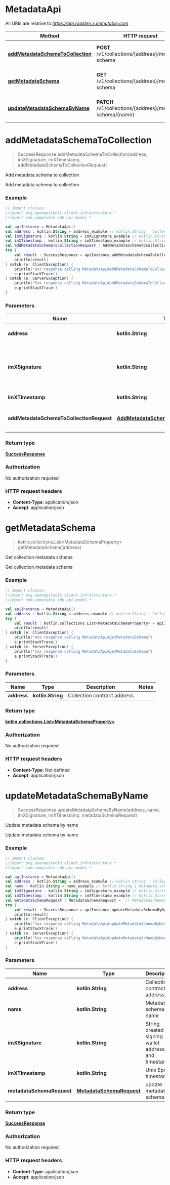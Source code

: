 # MetadataApi

All URIs are relative to *https://api.ropsten.x.immutable.com*

Method | HTTP request | Description
------------- | ------------- | -------------
[**addMetadataSchemaToCollection**](MetadataApi.md#addMetadataSchemaToCollection) | **POST** /v1/collections/{address}/metadata-schema | Add metadata schema to collection
[**getMetadataSchema**](MetadataApi.md#getMetadataSchema) | **GET** /v1/collections/{address}/metadata-schema | Get collection metadata schema
[**updateMetadataSchemaByName**](MetadataApi.md#updateMetadataSchemaByName) | **PATCH** /v1/collections/{address}/metadata-schema/{name} | Update metadata schema by name


<a name="addMetadataSchemaToCollection"></a>
# **addMetadataSchemaToCollection**
> SuccessResponse addMetadataSchemaToCollection(address, imXSignature, imXTimestamp, addMetadataSchemaToCollectionRequest)

Add metadata schema to collection

Add metadata schema to collection

### Example
```kotlin
// Import classes:
//import org.openapitools.client.infrastructure.*
//import com.immutable.sdk.api.model.*

val apiInstance = MetadataApi()
val address : kotlin.String = address_example // kotlin.String | Collection contract address
val imXSignature : kotlin.String = imXSignature_example // kotlin.String | String created by signing wallet address and timestamp
val imXTimestamp : kotlin.String = imXTimestamp_example // kotlin.String | Unix Epoc timestamp
val addMetadataSchemaToCollectionRequest : AddMetadataSchemaToCollectionRequest =  // AddMetadataSchemaToCollectionRequest | add metadata schema to a collection
try {
    val result : SuccessResponse = apiInstance.addMetadataSchemaToCollection(address, imXSignature, imXTimestamp, addMetadataSchemaToCollectionRequest)
    println(result)
} catch (e: ClientException) {
    println("4xx response calling MetadataApi#addMetadataSchemaToCollection")
    e.printStackTrace()
} catch (e: ServerException) {
    println("5xx response calling MetadataApi#addMetadataSchemaToCollection")
    e.printStackTrace()
}
```

### Parameters

Name | Type | Description  | Notes
------------- | ------------- | ------------- | -------------
 **address** | **kotlin.String**| Collection contract address |
 **imXSignature** | **kotlin.String**| String created by signing wallet address and timestamp |
 **imXTimestamp** | **kotlin.String**| Unix Epoc timestamp |
 **addMetadataSchemaToCollectionRequest** | [**AddMetadataSchemaToCollectionRequest**](AddMetadataSchemaToCollectionRequest.md)| add metadata schema to a collection |

### Return type

[**SuccessResponse**](SuccessResponse.md)

### Authorization

No authorization required

### HTTP request headers

 - **Content-Type**: application/json
 - **Accept**: application/json

<a name="getMetadataSchema"></a>
# **getMetadataSchema**
> kotlin.collections.List&lt;MetadataSchemaProperty&gt; getMetadataSchema(address)

Get collection metadata schema

Get collection metadata schema

### Example
```kotlin
// Import classes:
//import org.openapitools.client.infrastructure.*
//import com.immutable.sdk.api.model.*

val apiInstance = MetadataApi()
val address : kotlin.String = address_example // kotlin.String | Collection contract address
try {
    val result : kotlin.collections.List<MetadataSchemaProperty> = apiInstance.getMetadataSchema(address)
    println(result)
} catch (e: ClientException) {
    println("4xx response calling MetadataApi#getMetadataSchema")
    e.printStackTrace()
} catch (e: ServerException) {
    println("5xx response calling MetadataApi#getMetadataSchema")
    e.printStackTrace()
}
```

### Parameters

Name | Type | Description  | Notes
------------- | ------------- | ------------- | -------------
 **address** | **kotlin.String**| Collection contract address |

### Return type

[**kotlin.collections.List&lt;MetadataSchemaProperty&gt;**](MetadataSchemaProperty.md)

### Authorization

No authorization required

### HTTP request headers

 - **Content-Type**: Not defined
 - **Accept**: application/json

<a name="updateMetadataSchemaByName"></a>
# **updateMetadataSchemaByName**
> SuccessResponse updateMetadataSchemaByName(address, name, imXSignature, imXTimestamp, metadataSchemaRequest)

Update metadata schema by name

Update metadata schema by name

### Example
```kotlin
// Import classes:
//import org.openapitools.client.infrastructure.*
//import com.immutable.sdk.api.model.*

val apiInstance = MetadataApi()
val address : kotlin.String = address_example // kotlin.String | Collection contract address
val name : kotlin.String = name_example // kotlin.String | Metadata schema name
val imXSignature : kotlin.String = imXSignature_example // kotlin.String | String created by signing wallet address and timestamp
val imXTimestamp : kotlin.String = imXTimestamp_example // kotlin.String | Unix Epoc timestamp
val metadataSchemaRequest : MetadataSchemaRequest =  // MetadataSchemaRequest | update metadata schema
try {
    val result : SuccessResponse = apiInstance.updateMetadataSchemaByName(address, name, imXSignature, imXTimestamp, metadataSchemaRequest)
    println(result)
} catch (e: ClientException) {
    println("4xx response calling MetadataApi#updateMetadataSchemaByName")
    e.printStackTrace()
} catch (e: ServerException) {
    println("5xx response calling MetadataApi#updateMetadataSchemaByName")
    e.printStackTrace()
}
```

### Parameters

Name | Type | Description  | Notes
------------- | ------------- | ------------- | -------------
 **address** | **kotlin.String**| Collection contract address |
 **name** | **kotlin.String**| Metadata schema name |
 **imXSignature** | **kotlin.String**| String created by signing wallet address and timestamp |
 **imXTimestamp** | **kotlin.String**| Unix Epoc timestamp |
 **metadataSchemaRequest** | [**MetadataSchemaRequest**](MetadataSchemaRequest.md)| update metadata schema |

### Return type

[**SuccessResponse**](SuccessResponse.md)

### Authorization

No authorization required

### HTTP request headers

 - **Content-Type**: application/json
 - **Accept**: application/json

